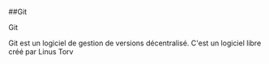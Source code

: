 ##Git


Git <p>Git est un logiciel de gestion de versions décentralisé. C'est un logiciel libre créé par Linus Torv

        